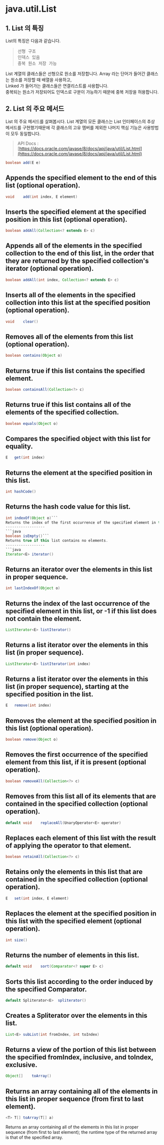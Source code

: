 # java.util.List
## 1. List 의 특징
List의 특징은 다음과 같습니다.   
><pre>선형 구조<br>인덱스 있음<br>중복 원소 저장 가능</pre>
List 계열의 클래스들은 선형으로 원소를 저장합니다. Array 라는 단어가 들어간 클래스는 원소를 저장할 때 배열을 사용하고,<br>Linked 가 들어가는 클래스들은 연결리스트를 사용합니다. <br>
중복되는 원소가 저장되어도 인덱스로 구분이 가능하기 때문에 중복 저장을 허용합니다.

## 2. List 의 주요 메서드 
List 의 주요 메서드를 살펴봅시다. List 계열의 모든 클래스는 List 인터페이스의 추상 메서드를 구현했기때문에 각 클래스의 고유 멤버를 제외한 나머지 핵심 기능은 사용방법이 모두 동일합니다.   

> API Docs : [https://docs.oracle.com/javase/8/docs/api/java/util/List.html](https://docs.oracle.com/javase/8/docs/api/java/util/List.html)
```java
boolean	add(E e)
```
Appends the specified element to the end of this list (optional operation).
------------------
```java
void	add(int index, E element)
```
Inserts the specified element at the specified position in this list (optional operation).
------------------
```java
boolean	addAll(Collection<? extends E> c)
```
Appends all of the elements in the specified collection to the end of this list, in the order that they are returned by the specified collection's iterator (optional operation).
------------------
```java
boolean	addAll(int index, Collection<? extends E> c)
```
Inserts all of the elements in the specified collection into this list at the specified position (optional operation).
------------------
```java
void	clear()
```
Removes all of the elements from this list (optional operation).
------------------
```java
boolean	contains(Object o)
```
Returns true if this list contains the specified element.
------------------
```java
boolean	containsAll(Collection<?> c)
```
Returns true if this list contains all of the elements of the specified collection.
------------------
```java
boolean	equals(Object o)
```
Compares the specified object with this list for equality.
------------------
```java
E	get(int index)
```
Returns the element at the specified position in this list.
------------------
```java
int	hashCode()
```
Returns the hash code value for this list.
------------------
```java
int	indexOf(Object o)```
Returns the index of the first occurrence of the specified element in this list, or -1 if this list does not contain the element.
------------------
```java
boolean	isEmpty()```
Returns true if this list contains no elements.
------------------
```java
Iterator<E>	iterator()
```
Returns an iterator over the elements in this list in proper sequence.
------------------
```java
int	lastIndexOf(Object o)
```
Returns the index of the last occurrence of the specified element in this list, or -1 if this list does not contain the element.
------------------
```java
ListIterator<E>	listIterator()
```
Returns a list iterator over the elements in this list (in proper sequence).
------------------
```java
ListIterator<E>	listIterator(int index)
```
Returns a list iterator over the elements in this list (in proper sequence), starting at the specified position in the list.
------------------
```java
E	remove(int index)
```
Removes the element at the specified position in this list (optional operation).
------------------
```java
boolean	remove(Object o)
```
Removes the first occurrence of the specified element from this list, if it is present (optional operation).
------------------
```java
boolean	removeAll(Collection<?> c)
```
Removes from this list all of its elements that are contained in the specified collection (optional operation).
------------------
```java
default void	replaceAll(UnaryOperator<E> operator)
```
Replaces each element of this list with the result of applying the operator to that element.
------------------
```java
boolean	retainAll(Collection<?> c)
```

Retains only the elements in this list that are contained in the specified collection (optional operation).
------------------
```java
E	set(int index, E element)
```
Replaces the element at the specified position in this list with the specified element (optional operation).
------------------
```java
int	size()
```
Returns the number of elements in this list.
------------------
```java
default void	sort(Comparator<? super E> c)
```
Sorts this list according to the order induced by the specified Comparator.
------------------
```java
default Spliterator<E>	spliterator()
```
Creates a Spliterator over the elements in this list.
------------------
```java
List<E>	subList(int fromIndex, int toIndex)
```
Returns a view of the portion of this list between the specified fromIndex, inclusive, and toIndex, exclusive.
------------------
```java
Object[]	toArray()
```
Returns an array containing all of the elements in this list in proper sequence (from first to last element).
------------------
```java
<T> T[]	toArray(T[] a)
```
Returns an array containing all of the elements in this list in proper sequence (from first to last element); the runtime type of the returned array is that of the specified array.


